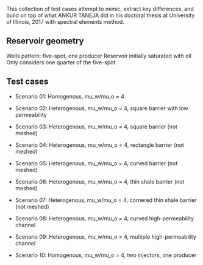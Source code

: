 
This collection of test cases attempt to mimic, extract key differences, and build on top
of what ANKUR TANEJA did in his doctoral thesis at University of Illinois, 2017 with 
spectral elements method.

## Reservoir geometry
Wells pattern: five-spot, one producer
Reservoir initially saturated with oil
Only considers one quarter of the five-spot


## Test cases
- Scenario 01: Homogenous, mu_w/mu_o = 4
- Scenario 02: Heterogenous, mu_w/mu_o = 4, square barrier with low permeability
- Scenario 03: Heterogenous, mu_w/mu_o = 4, square barrier (not meshed)
- Scenario 04: Heterogenous, mu_w/mu_o = 4, rectangle barrier (not meshed)
- Scenario 05: Heterogenous, mu_w/mu_o = 4, curved barrier (not meshed)
- Scenario 06: Heterogenous, mu_w/mu_o = 4, thin shale barrier (not meshed)
- Scenario 07: Heterogenous, mu_w/mu_o = 4, cornered thin shale barrier (not meshed)
- Scenario 08: Heterogenous, mu_w/mu_o = 4, curved high-permeability channel
- Scenario 09: Heterogenous, mu_w/mu_o = 4, multiple high-permeability channel

- Scenario 10: Homogenous, mu_w/mu_o = 4, two injectors, one producer
